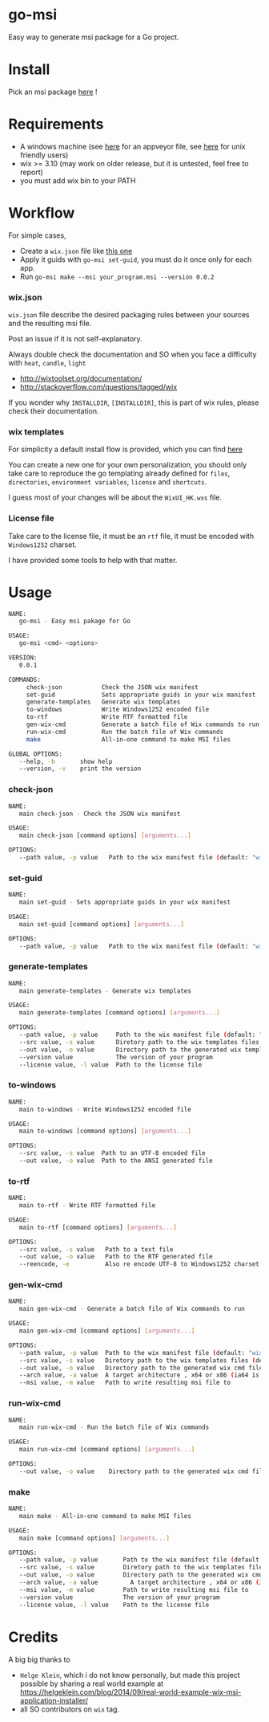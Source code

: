 # go-msi

Easy way to generate msi package for a Go project.

# Install

Pick an msi package [here](https://github.com/mh-cbon/go-msi/releases) !

# Requirements

- A windows machine (see [here](https://github.com/mh-cbon/go-msi/blob/master/appveyor-recipe.md) for an appveyor file, see [here](https://github.com/mh-cbon/go-msi/blob/master/unice-recipe.md) for unix friendly users)
- wix >= 3.10 (may work on older release, but it is untested, feel free to report)
- you must add wix bin to your PATH

# Workflow

For simple cases,

- Create a `wix.json` file like [this one](https://github.com/mh-cbon/go-msi/blob/master/wix.json)
- Apply it guids with `go-msi set-guid`, you must do it once only for each app.
- Run `go-msi make --msi your_program.msi --version 0.0.2`

### wix.json

`wix.json` file describe the desired packaging rules between your sources and the resulting msi file.

Post an issue if it is not self-explanatory.

Always double check the documentation and SO when you face a difficulty with `heat`, `candle`, `light`

- http://wixtoolset.org/documentation/
- http://stackoverflow.com/questions/tagged/wix

If you wonder why `INSTALLDIR`, `[INSTALLDIR]`, this is part of wix rules, please check their documentation.

### wix templates

For simplicity a default install flow is provided, which you can find [here](https://github.com/mh-cbon/go-msi/tree/master/templates)

You can create a new one for your own personalization,
you should only take care to reproduce the go templating already
defined for `files`, `directories`, `environment variables`, `license` and `shortcuts`.

I guess most of your changes will be about the `WixUI_HK.wxs` file.

### License file

Take care to the license file, it must be an `rtf` file, it must be encoded with `Windows1252` charset.

I have provided some tools to help with that matter.

# Usage

```sh
NAME:
   go-msi - Easy msi pakage for Go

USAGE:
   go-msi <cmd> <options>

VERSION:
   0.0.1

COMMANDS:
     check-json           Check the JSON wix manifest
     set-guid             Sets appropriate guids in your wix manifest
     generate-templates   Generate wix templates
     to-windows           Write Windows1252 encoded file
     to-rtf               Write RTF formatted file
     gen-wix-cmd          Generate a batch file of Wix commands to run
     run-wix-cmd          Run the batch file of Wix commands
     make                 All-in-one command to make MSI files

GLOBAL OPTIONS:
   --help, -h		show help
   --version, -v	print the version
```

### check-json

```sh
NAME:
   main check-json - Check the JSON wix manifest

USAGE:
   main check-json [command options] [arguments...]

OPTIONS:
   --path value, -p value	Path to the wix manifest file (default: "wix.json")
```

### set-guid

```sh
NAME:
   main set-guid - Sets appropriate guids in your wix manifest

USAGE:
   main set-guid [command options] [arguments...]

OPTIONS:
   --path value, -p value	Path to the wix manifest file (default: "wix.json")
```

### generate-templates

```sh
NAME:
   main generate-templates - Generate wix templates

USAGE:
   main generate-templates [command options] [arguments...]

OPTIONS:
   --path value, -p value     Path to the wix manifest file (default: "wix.json")
   --src value, -s value      Diretory path to the wix templates files (default: "go-msi/templates")
   --out value, -o value      Directory path to the generated wix templates files (default: "builder")
   --version value            The version of your program
   --license value, -l value  Path to the license file
```

### to-windows

```sh
NAME:
   main to-windows - Write Windows1252 encoded file

USAGE:
   main to-windows [command options] [arguments...]

OPTIONS:
   --src value, -s value  Path to an UTF-8 encoded file
   --out value, -o value  Path to the ANSI generated file
```

### to-rtf

```sh
NAME:
   main to-rtf - Write RTF formatted file

USAGE:
   main to-rtf [command options] [arguments...]

OPTIONS:
   --src value, -s value   Path to a text file
   --out value, -o value   Path to the RTF generated file
   --reencode, -e          Also re encode UTF-8 to Windows1252 charset
```

### gen-wix-cmd

```sh
NAME:
   main gen-wix-cmd - Generate a batch file of Wix commands to run

USAGE:
   main gen-wix-cmd [command options] [arguments...]

OPTIONS:
   --path value, -p value  Path to the wix manifest file (default: "wix.json")
   --src value, -s value   Diretory path to the wix templates files (default: "go-msi/templates")
   --out value, -o value   Directory path to the generated wix cmd file (default: "builder")
   --arch value, -a value  A target architecture , x64 or x86 (ia64 is not handled)
   --msi value, -m value   Path to write resulting msi file to
```

### run-wix-cmd

```sh
NAME:
   main run-wix-cmd - Run the batch file of Wix commands

USAGE:
   main run-wix-cmd [command options] [arguments...]

OPTIONS:
   --out value, -o value	Directory path to the generated wix cmd file (default: "builder")
```

### make

```sh
NAME:
   main make - All-in-one command to make MSI files

USAGE:
   main make [command options] [arguments...]

OPTIONS:
   --path value, -p value       Path to the wix manifest file (default: "wix.json")
   --src value, -s value        Diretory path to the wix templates files (default: "go-msi/templates")
   --out value, -o value        Directory path to the generated wix cmd file (default: "builder")
   --arch value, -a value	      A target architecture , x64 or x86 (ia64 is not handled)
   --msi value, -m value        Path to write resulting msi file to
   --version value              The version of your program
   --license value, -l value    Path to the license file
```

# Credits

A big big thanks to

- `Helge Klein`, which i do not know personally, but made this project possible by sharing a real world example at
https://helgeklein.com/blog/2014/09/real-world-example-wix-msi-application-installer/
- all SO contributors on `wix` tag.
